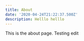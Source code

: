 ```yaml
---
title: About
date: '2020-04-24T21:22:37.500Z'
description: Helllo helllo
---
```

This is the about page. Testing edit